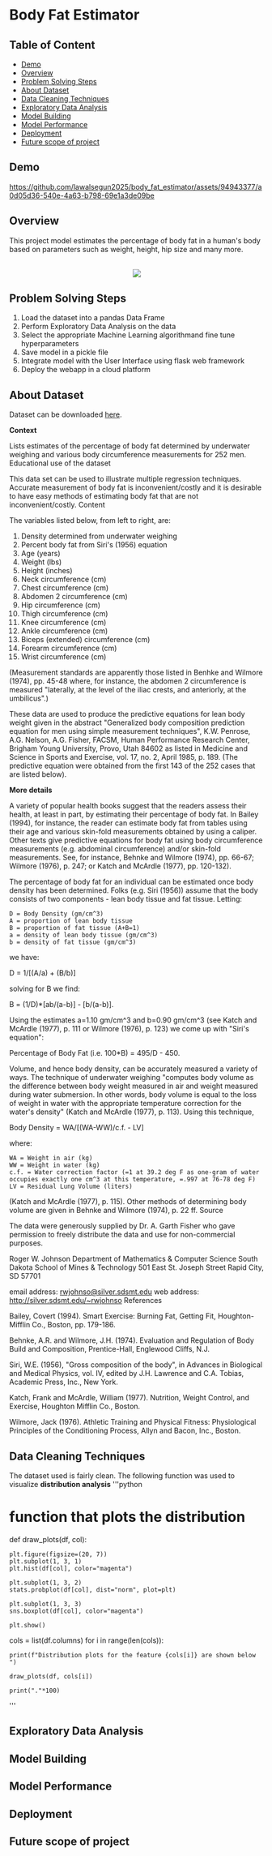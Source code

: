 # Body Fat Estimator

## Table of Content
* [Demo](#demo)
* [Overview](#overview)
* [Problem Solving Steps](#problem-solving-steps)
* [About Dataset](#about-dataset)
* [Data Cleaning Techniques](#data-cleaning-techniques)
* [Exploratory Data Analysis](#exploratory-data-analysis)
* [Model Building](#model-building)
* [Model Performance](#model-performance)
* [Deployment](#deployment)
* [Future scope of project](#future-scope-of-project)

## Demo





https://github.com/lawalsegun2025/body_fat_estimator/assets/94943377/a0d05d36-540e-4a63-b798-69e1a3de09be



## Overview

This project model estimates the percentage of body fat in a human's body based on parameters such as weight, height, hip size and many more.
</br></br>
<div align="center">
  <img src="img/6-types-of-body-fat.jpg">
</div>

## Problem Solving Steps
1. Load the dataset into a pandas Data Frame
2. Perform Exploratory Data Analysis on the data
3. Select the appropriate Machine Learning algorithmand fine tune hyperparameters
4. Save model in a pickle file
5. Integrate model with the User Interface using flask web framework
6. Deploy the webapp in a cloud platform

## About Dataset

Dataset can be downloaded [here](https://www.kaggle.com/datasets/fedesoriano/body-fat-prediction-dataset).

**Context**

Lists estimates of the percentage of body fat determined by underwater
weighing and various body circumference measurements for 252 men.
Educational use of the dataset

This data set can be used to illustrate multiple regression techniques. Accurate measurement of body fat is inconvenient/costly and it is desirable to have easy methods of estimating body fat that are not inconvenient/costly.
Content

The variables listed below, from left to right, are:

1. Density determined from underwater weighing
2. Percent body fat from Siri's (1956) equation
3. Age (years)
4. Weight (lbs)
5. Height (inches)
6. Neck circumference (cm)
7. Chest circumference (cm)
8. Abdomen 2 circumference (cm)
9. Hip circumference (cm)
10. Thigh circumference (cm)
11. Knee circumference (cm)
12. Ankle circumference (cm)
13. Biceps (extended) circumference (cm)
14. Forearm circumference (cm)
15. Wrist circumference (cm)

(Measurement standards are apparently those listed in Benhke and Wilmore (1974), pp. 45-48 where, for instance, the abdomen 2 circumference is measured "laterally, at the level of the iliac crests, and anteriorly, at the umbilicus".)

These data are used to produce the predictive equations for lean body weight given in the abstract "Generalized body composition prediction equation for men using simple measurement techniques", K.W. Penrose, A.G. Nelson, A.G. Fisher, FACSM, Human Performance Research Center, Brigham Young University, Provo, Utah 84602 as listed in Medicine and Science in Sports and Exercise, vol. 17, no. 2, April 1985, p. 189. (The predictive equation were obtained from the first 143 of the 252 cases that are listed below).

**More details**

A variety of popular health books suggest that the readers assess their health, at least in part, by estimating their percentage of body fat. In Bailey (1994), for instance, the reader can estimate body fat from tables using their age and various skin-fold measurements obtained by using a caliper. Other texts give predictive equations for body fat using body circumference measurements (e.g. abdominal circumference) and/or skin-fold measurements. See, for instance, Behnke and Wilmore (1974), pp. 66-67; Wilmore (1976), p. 247; or Katch and McArdle (1977), pp. 120-132).

The percentage of body fat for an individual can be estimated once body density has been determined. Folks (e.g. Siri (1956)) assume that the body consists
of two components - lean body tissue and fat tissue. Letting:

    D = Body Density (gm/cm^3)
    A = proportion of lean body tissue
    B = proportion of fat tissue (A+B=1)
    a = density of lean body tissue (gm/cm^3)
    b = density of fat tissue (gm/cm^3)

we have:

D = 1/[(A/a) + (B/b)]

solving for B we find:

B = (1/D)*[ab/(a-b)] - [b/(a-b)].

Using the estimates a=1.10 gm/cm^3 and b=0.90 gm/cm^3 (see Katch and McArdle (1977), p. 111 or Wilmore (1976), p. 123) we come up with "Siri's equation":

Percentage of Body Fat (i.e. 100*B) = 495/D - 450.

Volume, and hence body density, can be accurately measured a variety of ways. The technique of underwater weighing "computes body volume as the difference between body weight measured in air and weight measured during water submersion. In other words, body volume is equal to the loss of weight in
water with the appropriate temperature correction for the water's density" (Katch and McArdle (1977), p. 113). Using this technique,

Body Density = WA/[(WA-WW)/c.f. - LV]

where:

    WA = Weight in air (kg)
    WW = Weight in water (kg)
    c.f. = Water correction factor (=1 at 39.2 deg F as one-gram of water occupies exactly one cm^3 at this temperature, =.997 at 76-78 deg F)
    LV = Residual Lung Volume (liters)

(Katch and McArdle (1977), p. 115). Other methods of determining body volume are given in Behnke and Wilmore (1974), p. 22 ff.
Source

The data were generously supplied by Dr. A. Garth Fisher who gave permission to freely distribute the data and use for non-commercial purposes.

Roger W. Johnson
Department of Mathematics & Computer Science
South Dakota School of Mines & Technology
501 East St. Joseph Street
Rapid City, SD 57701

email address: rwjohnso@silver.sdsmt.edu
web address: http://silver.sdsmt.edu/~rwjohnso
References

Bailey, Covert (1994). Smart Exercise: Burning Fat, Getting Fit, Houghton-Mifflin Co., Boston, pp. 179-186.

Behnke, A.R. and Wilmore, J.H. (1974). Evaluation and Regulation of Body Build and Composition, Prentice-Hall, Englewood Cliffs, N.J.

Siri, W.E. (1956), "Gross composition of the body", in Advances in Biological and Medical Physics, vol. IV, edited by J.H. Lawrence and C.A. Tobias, Academic Press, Inc., New York.

Katch, Frank and McArdle, William (1977). Nutrition, Weight Control, and Exercise, Houghton Mifflin Co., Boston.

Wilmore, Jack (1976). Athletic Training and Physical Fitness: Physiological Principles of the Conditioning Process, Allyn and Bacon, Inc., Boston.

## Data Cleaning Techniques

The dataset used is fairly clean. The following function was used to visualize **distribution analysis**
'''python
# function that plots the distribution
def draw_plots(df, col):
    
    plt.figure(figsize=(20, 7))
    plt.subplot(1, 3, 1)
    plt.hist(df[col], color="magenta")
    
    plt.subplot(1, 3, 2)
    stats.probplot(df[col], dist="norm", plot=plt)
    
    plt.subplot(1, 3, 3)
    sns.boxplot(df[col], color="magenta")
    
    plt.show()
    
cols = list(df.columns)
for i in range(len(cols)):
    
    print(f"Distribution plots for the feature {cols[i]} are shown below ")
    
    draw_plots(df, cols[i])
    
    print("."*100)

'''


## Exploratory Data Analysis

## Model Building

## Model Performance

## Deployment

## Future scope of project






